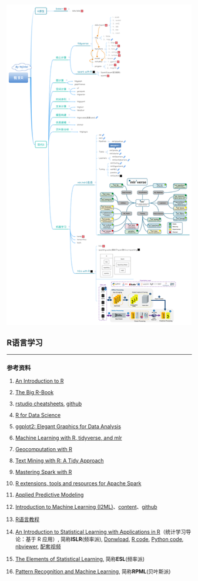 ![](有关R.png)
##  R语言学习

---

### 参考资料
1. [An Introduction to R](https://cran.r-project.org/doc/manuals/r-release/R-intro.html)

2. [The Big R-Book](https://share.weiyun.com/h9Z4VxFx)

3. [rstudio cheatsheets](https://rstudio.com/resources/cheatsheets/), [github](https://gitee.com/yejinlei-mirror/rstudio-cheatsheets)

4. [R for Data Science](https://r4ds.had.co.nz/index.html)

5. [ggplot2: Elegant Graphics for Data Analysis](https://ggplot2-book.org/index.html)

6. [Machine Learning with R, tidyverse, and mlr](https://share.weiyun.com/X4XRMj6A)

7. [Geocomputation with R](https://geocompr.robinlovelace.net/)

8. [Text Mining with R: A Tidy Approach](https://www.tidytextmining.com/index.html)

9. [Mastering Spark with R](https://therinspark.com/)

10. [R extensions, tools and resources for Apache Spark](https://github.com/r-spark)

11. [Applied Predictive Modeling](http://appliedpredictivemodeling.com/)

12. [Introduction to Machine Learning (I2ML)](https://introduction-to-machine-learning.netlify.app/)、[content](https://compstat-lmu.github.io/lecture_i2ml/articles/content.html)、[github](https://github.com/compstat-lmu/lecture_i2ml)

13. [R语言教程](https://www.math.pku.edu.cn/teachers/lidf/docs/Rbook/html/_Rbook/index.html)

14. [An Introduction to Statistical Learning with Applications in R](https://statlearning.com/)（统计学习导论：基于 R 应用）, 简称**ISLR**(频率派), [Donwload](https://statlearning.com/ISLR%20Seventh%20Printing.pdf), [R code](https://statlearning.com/All%20Labs.txt), [Python code](https://github.com/hardikkamboj/An-Introduction-to-Statistical-Learning), [nbviewer](https://nbviewer.jupyter.org/github/hardikkamboj/An-Introduction-to-Statistical-Learning/tree/master/), [配套视频](https://www.bilibili.com/video/av60874013/)

15. [The Elements of Statistical Learning](https://web.stanford.edu/~hastie/ElemStatLearn/), 简称**ESL**(频率派)

16. [Pattern Recognition and Machine Learning](https://www.microsoft.com/en-us/research/people/cmbishop/prml-book/), 简称**RPML**(贝叶斯派)

    

